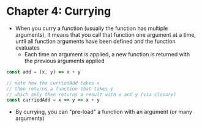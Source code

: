 # Chapter 4: Currying

* When you curry a function (usually the function has multiple arguments), it means that you call that function one argument at a time, until all function arguments have been defined and the function evaluates
  * Each time an argument is applied, a new function is returned with the previous arguments applied

```javascript
const add = (x, y) => x + y

// note how the curriedAdd takes x
// then returns a function that takes y
// which only then returns a result with x and y (via closure)
const curriedAdd = x => y => x + y
```

* By currying, you can "pre-load" a function with an argument (or many arguments)
